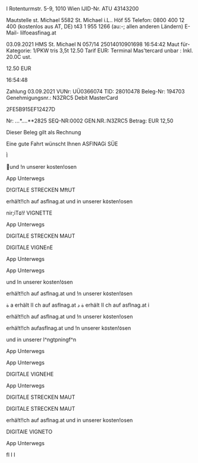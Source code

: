I
Rotenturmstr. 5-9, 1010 Wien
IJID-Nr. ATU 43143200

Mautstelle st. Michael
5582 St. Michael  i.L.. Höf 55
Telefon:
0800 400 12 400 (kostenlos aus AT, DE)
t43 1  955 1266 (au:-; allen anderen Ländern)
E-Mail-  lilfoeasfinag.at

03.09.2021
HMS St. Michael  N
057/14  25014010901698  16:54:42
Maut für- Kategorie: 1/PKW tris 3,5t
12.50
Tarif EUR:
Terminal Mas'tercard
unbar  :
Inkl. 20.0C  ust.

12.50 EUR

16:54:48

Zahlung
03.09.2021
VUNr: UÜ0366074
TID: 28010478
Beleg-Nr: 194703
Genehmigungsnr.: N3ZRC5
Debit MasterCard

2FE5B915EF12427D

Nr: *.*..*....**2825
SEQ-NR:0002
GEN.NR.:N3ZRC5
Betrag: EUR 12,50

Dieser Beleg gilt als Rechnung

Eine gute Fahrt wünscht Ihnen ASFINAGi
SÜE

Ì

und !n unserer kosten!osen

App Unterwegs

D!G!TALE
STRECKEN
MftUT

erhä!t!!ch auf asflnag.at
und in unserer k٥sten!osen

nir;iT۵!ř
VIGNETTE

App  Unterwegs

DIGITALE
STRECKEN
MAUT

DIGITALE
VIGNEnE

App  Unterwegs

App  Unterwegs

und  اn  unserer kosten!٥sen

erhä!t!!ch  auf asflnag.at
und  !n  unserer k٥sten!٥sen

ة
a erhäاt اا ch  auf asflnag.at
ة
د erhäاt اا ch  auf asflnag.at
i

erhä!t!!ch  auf asflnag.at
und  !n  unserer k٥sten!osen

erhä!t!!ch  aufasflnag.at
und  !n  unserer k٥sten!٥sen

und  in  unserer  I^ngtpningf^n

App Unterwegs

App  Unterwegs

DIGITALE
VIGNEHE

App Unterwegs

DIGITALE
STRECKEN
MAUT

DIGITALE
STRECKEN
MAUT

erhä!t!!ch  auf asflnag.at
und  in  unserer kosten!osen

DIGITAIE
VIGNETO

App  Unterwegs

fl I  I

